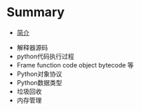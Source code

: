 # Summary

* [简介](README.md)

- 解释器源码
- python代码执行过程
- Frame function code object bytecode 等
- Python对象协议
- Python数据类型
- 垃圾回收
- 内存管理
